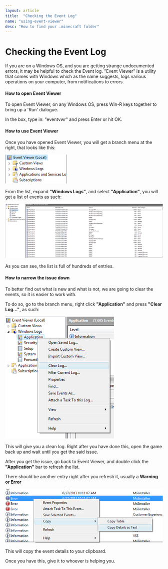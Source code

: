 ```yaml
---
layout: article
title:  "Checking the Event Log"
name: "using-event-viewer"
desc: "How to find your .minecraft folder"
---
```

# Checking the Event Log
If you are on a Windows OS, and you are getting strange undocumented errors, it may be helpful to check the Event log. "Event Viewer" is a utility that comes with Windows which as the name suggests, logs various operations on your computer, from notifications to errors.

#### How to open Event Viewer
To open Event Viewer, on any Windows OS, press Win-R keys together to bring up a 'Run' dialogue. 

In the box, type in: "eventvwr" and press Enter or hit OK.

#### How to use Event Viewer
Once you have opened Event Viewer, you will get a branch menu at the right, that looks like this:

![](/static/images/help/using-event-viewer/using-event-viewer-1.png)

From the list, expand **"Windows Logs"**, and select **"Application"**, you will get a list of events as such:

![](/static/images/help/using-event-viewer/using-event-viewer-2.png)

As you can see, the list is full of hundreds of entries. 

#### How to narrow the issue down
To better find out what is new and what is not, we are going to clear the events, so it is easier to work with.

To do so, go to the branch menu, right click **"Application"** and press **"Clear Log..."**, as such:

![](/static/images/help/using-event-viewer/using-event-viewer-3.png)

This will give you a clean log. Right after you have done this, open the game back up and wait until you get the said issue.

After you get the issue, go back to Event Viewer, and double click the **"Application"** bar to refresh the list.

There should be another entry right after you refresh it, usually a **Warning or Error**

![](/static/images/help/using-event-viewer/using-event-viewer-4.png)

This will copy the event details to your clipboard.

Once you have this, give it to whoever is helping you.